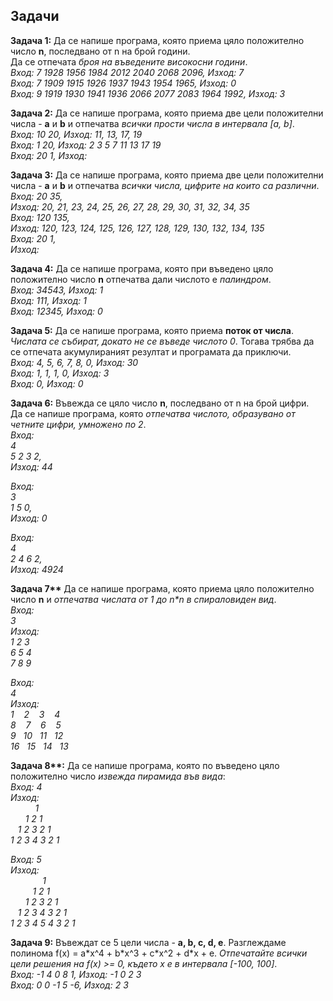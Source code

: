 ## Задачи

**Задача 1:** Да се напише програма, която приема цяло положително число **n**, последвано от n на брой години.  
Да се отпечата *броя на въведените високосни години*.  
*Вход: 7 1928 1956 1984 2012 2040 2068 2096, Изход: 7  
Вход: 7 1909 1915 1926 1937 1943 1954 1965, Изход: 0  
Вход: 9 1919 1930 1941 1936 2066 2077 2083 1964 1992, Изход: 3*  

**Задача 2:** Да се напише програма, която приема две цели положителни числa - **a** и **b** и отпечатва *всички прости числа в интервала [a, b]*.  
*Вход: 10 20, Изход: 11, 13, 17, 19  
Вход: 1 20, Изход: 2 3 5 7 11 13 17 19  
Вход: 20 1, Изход:*  

**Задача 3:** Да се напише програма, която приема две цели положителни числа - **a** и **b** и отпечатва *всички числа, цифрите на които са различни*.  
*Вход: 20 35,  
Изход: 20, 21, 23, 24, 25, 26, 27, 28, 29, 30, 31, 32, 34, 35   
Вход: 120 135,  
Изход: 120, 123, 124, 125, 126, 127, 128, 129, 130, 132, 134, 135  
Вход: 20 1,  
Изход:*  

**Задача 4:** Да се напише програма, която при въведено цяло положително число **n** отпечатва дали числото е *палиндром*.  
*Вход: 34543, Изход: 1  
Вход: 111, Изход: 1  
Вход: 12345, Изход: 0*  

**Задача 5:** Да се напише програма, която приема **поток от числа**.  *Числата се събират, докато не се въведе числото 0*. Тогава трябва да се отпечата акумулираният резултат и програмата да приключи.  
*Вход: 4, 5, 6, 7, 8, 0, Изход: 30  
Вход: 1, 1, 1, 0, Изход: 3  
Вход: 0, Изход: 0*  

**Задача 6:** Въвежда се цяло число **n**, последвано от n на брой цифри.  
Да се напише програма, която *отпечатва числото, образувано от четните цифри, умножено по 2*.  
*Вход:  
4  
5 2 3 2,  
Изход: 44*  
  
*Вход:  
3  
1 5 0,  
Изход: 0*  
  
*Вход:   
4  
2 4 6 2,  
Изход: 4924*   
 
**Задача 7\*\*** Да се напише програма, която приема цяло положително число **n** и *отпечатва числата от 1 до n\*n в спираловиден вид*.   
*Вход:  
3  
Изход:   
1 2 3  
6 5 4  
7 8 9*  

*Вход:  
4  
Изход:   
1 &nbsp;&nbsp; 2 &nbsp;&nbsp; 3 &nbsp;&nbsp; 4  
8 &nbsp;&nbsp; 7 &nbsp;&nbsp; 6 &nbsp;&nbsp; 5  
9 &nbsp; 10 &nbsp; 11 &nbsp; 12  
16 &nbsp; 15 &nbsp; 14 &nbsp; 13*   

**Задача 8\*\*:** Да се напише програма, която по въведено цяло положително число *извежда пирамида във вида*:  
*Вход: 4  
Изход:   
&nbsp;&nbsp;&nbsp;&nbsp;&nbsp;&nbsp;&nbsp;&nbsp;&nbsp;&nbsp;1   
&nbsp;&nbsp;&nbsp;&nbsp;&nbsp;&nbsp;1 2 1   
&nbsp;&nbsp;&nbsp;1 2 3 2 1   
1 2 3 4 3 2 1*  

*Вход: 5  
Изход:   
&nbsp;&nbsp;&nbsp;&nbsp;&nbsp;&nbsp;&nbsp;&nbsp;&nbsp;&nbsp;&nbsp;&nbsp;&nbsp;1   
&nbsp;&nbsp;&nbsp;&nbsp;&nbsp;&nbsp;&nbsp;&nbsp;&nbsp;1 2 1   
&nbsp;&nbsp;&nbsp;&nbsp;&nbsp;&nbsp;1 2 3 2 1   
&nbsp;&nbsp;&nbsp;1 2 3 4 3 2 1  
1 2 3 4 5 4 3 2 1*  

**Задача 9:** Въвеждат се 5 цели числа - **a, b, c, d, e**. Разглеждаме полинома f(x) = a\*x^4 + b\*x^3 + c\*x^2 + d\*x + e. *Отпечатайте всички цели решения на f(x) >= 0, където x e в интервала [-100, 100]*.  
*Вход: -1 4 0 8 1, Изход: -1 0 2 3  
Вход: 0 0 -1 5 -6, Изход: 2 3*  
